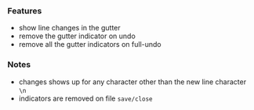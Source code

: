 ### Features

- show line changes in the gutter
- remove the gutter indicator on undo
- remove all the gutter indicators on full-undo

### Notes

- changes shows up for any character other than the new line character `\n`
- indicators are removed on file `save/close`
